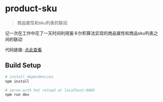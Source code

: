 # product-sku

> 商品属性和sku列表的联动

记一次在工作中花了一天时间利用笛卡尔积算法实现的商品属性和商品sku列表之间的联动

代码链接:  [点此查看](https://caolinbo.github.io/product-sku/#/)

## Build Setup

``` bash
# install dependencies
npm install

# serve with hot reload at localhost:9065
npm run dev
```

